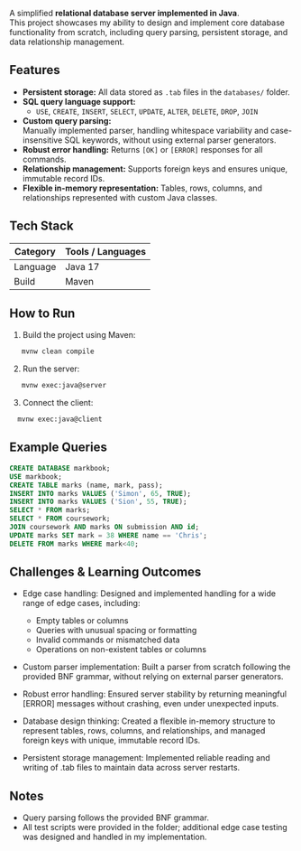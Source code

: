 A simplified **relational database server implemented in Java**.  
This project showcases my ability to design and implement core database functionality from scratch, including query parsing, persistent storage, and data relationship management.

## Features

- **Persistent storage:** All data stored as `.tab` files in the `databases/` folder.  
- **SQL query language support:**  
  - `USE`, `CREATE`, `INSERT`, `SELECT`, `UPDATE`, `ALTER`, `DELETE`, `DROP`, `JOIN`  
- **Custom query parsing:**  
Manually implemented parser, handling whitespace variability and case-insensitive SQL keywords, without using external parser generators.
- **Robust error handling:** Returns `[OK]` or `[ERROR]` responses for all commands.  
- **Relationship management:** Supports foreign keys and ensures unique, immutable record IDs.  
- **Flexible in-memory representation:** Tables, rows, columns, and relationships represented with custom Java classes.  


## Tech Stack

| Category | Tools / Languages |
|----------|-----------------|
| Language | Java 17 |
| Build | Maven |


## How to Run

1. Build the project using Maven:  
```bash
   mvnw clean compile
```
2. Run the server: 
```bash
   mvnw exec:java@server
```
3. Connect the client:
```bash
  mvnw exec:java@client
```

## Example Queries
```sql
CREATE DATABASE markbook;
USE markbook;
CREATE TABLE marks (name, mark, pass);
INSERT INTO marks VALUES ('Simon', 65, TRUE);
INSERT INTO marks VALUES ('Sion', 55, TRUE);
SELECT * FROM marks;
SELECT * FROM coursework;
JOIN coursework AND marks ON submission AND id;
UPDATE marks SET mark = 38 WHERE name == 'Chris';
DELETE FROM marks WHERE mark<40;
```



## Challenges & Learning Outcomes

- Edge case handling: Designed and implemented handling for a wide range of edge cases, including:

  - Empty tables or columns
  - Queries with unusual spacing or formatting
  - Invalid commands or mismatched data
  - Operations on non-existent tables or columns
- Custom parser implementation: Built a parser from scratch following the provided BNF grammar, without relying on external parser generators.
- Robust error handling: Ensured server stability by returning meaningful [ERROR] messages without crashing, even under unexpected inputs.
- Database design thinking: Created a flexible in-memory structure to represent tables, rows, columns, and relationships, and managed foreign keys with unique, immutable record IDs.
- Persistent storage management: Implemented reliable reading and writing of .tab files to maintain data across server restarts.

## Notes

- Query parsing follows the provided BNF grammar.
- All test scripts were provided in the folder; additional edge case testing was designed and handled in my implementation.

